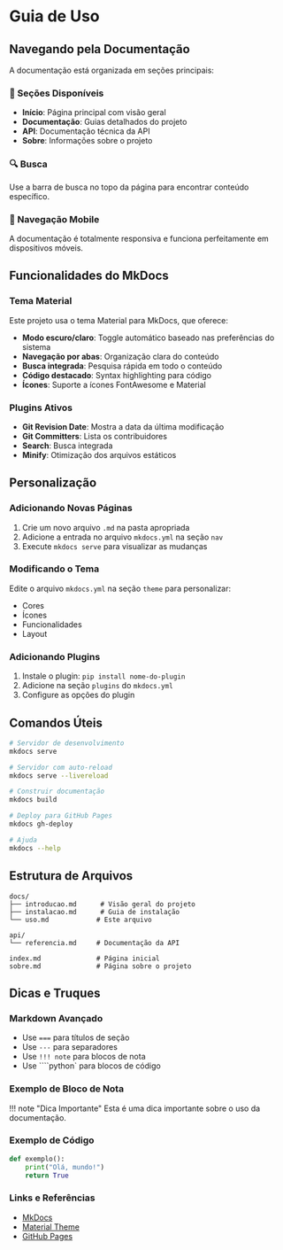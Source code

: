 # Guia de Uso

## Navegando pela Documentação

A documentação está organizada em seções principais:

### 📖 Seções Disponíveis

- **Início**: Página principal com visão geral
- **Documentação**: Guias detalhados do projeto
- **API**: Documentação técnica da API
- **Sobre**: Informações sobre o projeto

### 🔍 Busca

Use a barra de busca no topo da página para encontrar conteúdo específico.

### 📱 Navegação Mobile

A documentação é totalmente responsiva e funciona perfeitamente em dispositivos móveis.

## Funcionalidades do MkDocs

### Tema Material

Este projeto usa o tema Material para MkDocs, que oferece:

- **Modo escuro/claro**: Toggle automático baseado nas preferências do sistema
- **Navegação por abas**: Organização clara do conteúdo
- **Busca integrada**: Pesquisa rápida em todo o conteúdo
- **Código destacado**: Syntax highlighting para código
- **Ícones**: Suporte a ícones FontAwesome e Material

### Plugins Ativos

- **Git Revision Date**: Mostra a data da última modificação
- **Git Committers**: Lista os contribuidores
- **Search**: Busca integrada
- **Minify**: Otimização dos arquivos estáticos

## Personalização

### Adicionando Novas Páginas

1. Crie um novo arquivo `.md` na pasta apropriada
2. Adicione a entrada no arquivo `mkdocs.yml` na seção `nav`
3. Execute `mkdocs serve` para visualizar as mudanças

### Modificando o Tema

Edite o arquivo `mkdocs.yml` na seção `theme` para personalizar:

- Cores
- Ícones
- Funcionalidades
- Layout

### Adicionando Plugins

1. Instale o plugin: `pip install nome-do-plugin`
2. Adicione na seção `plugins` do `mkdocs.yml`
3. Configure as opções do plugin

## Comandos Úteis

```bash
# Servidor de desenvolvimento
mkdocs serve

# Servidor com auto-reload
mkdocs serve --livereload

# Construir documentação
mkdocs build

# Deploy para GitHub Pages
mkdocs gh-deploy

# Ajuda
mkdocs --help
```

## Estrutura de Arquivos

```
docs/
├── introducao.md      # Visão geral do projeto
├── instalacao.md      # Guia de instalação
└── uso.md            # Este arquivo

api/
└── referencia.md     # Documentação da API

index.md              # Página inicial
sobre.md              # Página sobre o projeto
```

## Dicas e Truques

### Markdown Avançado

- Use `===` para títulos de seção
- Use `---` para separadores
- Use `!!! note` para blocos de nota
- Use ````python` para blocos de código

### Exemplo de Bloco de Nota

!!! note "Dica Importante"
    Esta é uma dica importante sobre o uso da documentação.

### Exemplo de Código

```python
def exemplo():
    print("Olá, mundo!")
    return True
```

### Links e Referências

- [MkDocs](https://www.mkdocs.org/)
- [Material Theme](https://squidfunk.github.io/mkdocs-material/)
- [GitHub Pages](https://pages.github.com/)
